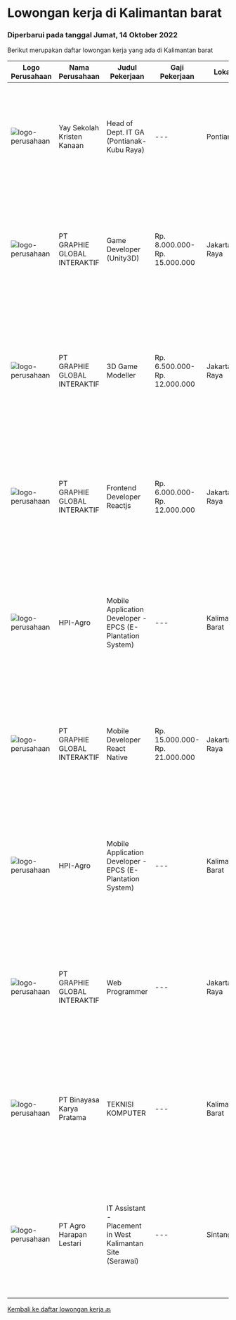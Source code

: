 
  # Lowongan kerja di Kalimantan barat

  ### Diperbarui pada tanggal Jumat, 14 Oktober 2022

  Berikut merupakan daftar lowongan kerja yang ada di Kalimantan barat

  |Logo Perusahaan | Nama Perusahaan | Judul Pekerjaan | Gaji Pekerjaan | Lokasi | Deskripsi | Tanggal diunggah | Pranala |
  | -------------- | --------------- | --------------- | --------- | --------- | -------------- | ------- | ----------- |
  |![logo-perusahaan](https://image-service-cdn.seek.com.au/824116dc0f2c0358274d4e63f3c60d420976e76c/ee4dce1061f3f616224767ad58cb2fc751b8d2dc)|Yay Sekolah Kristen Kanaan|Head of Dept. IT GA (Pontianak-Kubu Raya)|---|Pontianak|Requirements: Minimum Bachelor's degree in Civil Engineering, Electrical Engineering, and Industrial Engineering Maximum age of 43 years old. Minimum...|Rabu, 12 Oktober 2022|https://www.jobstreet.co.id/id/job/head-of-dept.-it-ga-pontianak-kubu-raya-4045892?token=0~2f28854d-5ff9-4077-8019-e5bacd7a0a14&sectionRank=1&jobId=jobstreet-id-job-4045892|
|![logo-perusahaan](https://image-service-cdn.seek.com.au/f9a751ea24d68e4658d0eb7882e2db58a9b95cb0/ee4dce1061f3f616224767ad58cb2fc751b8d2dc)|PT GRAPHIE GLOBAL INTERAKTIF|Game Developer (Unity3D)|Rp. 8.000.000-Rp. 15.000.000|Jakarta Raya|Deskripsi Pekerjaan : Usia maksimal 40 tahun Pendidikan terakhir minimal D3 Menyenangi dunia aplikasi komputer dan pembuatan game Mempunyai kemampuan...|Minggu, 09 Oktober 2022|https://www.jobstreet.co.id/id/job/game-developer-unity3d-4060315?token=0~2f28854d-5ff9-4077-8019-e5bacd7a0a14&sectionRank=2&jobId=jobstreet-id-job-4060315|
|![logo-perusahaan](https://image-service-cdn.seek.com.au/4cf2a680e40684f2c1e45f1d04725525a26ebc67/ee4dce1061f3f616224767ad58cb2fc751b8d2dc)|PT GRAPHIE GLOBAL INTERAKTIF|3D Game Modeller|Rp. 6.500.000-Rp. 12.000.000|Jakarta Raya|Job Responsibilities: Creating 3D Model character for game Smoothing a 3D file Editing 3D File UV Unwrap texturing Humanoid Rigging Required Software...|Jumat, 07 Oktober 2022|https://www.jobstreet.co.id/id/job/3d-game-modeller-4059577?token=0~2f28854d-5ff9-4077-8019-e5bacd7a0a14&sectionRank=3&jobId=jobstreet-id-job-4059577|
|![logo-perusahaan](https://image-service-cdn.seek.com.au/4cf2a680e40684f2c1e45f1d04725525a26ebc67/ee4dce1061f3f616224767ad58cb2fc751b8d2dc)|PT GRAPHIE GLOBAL INTERAKTIF|Frontend Developer Reactjs|Rp. 6.000.000-Rp. 12.000.000|Jakarta Raya|Kualifikasi : Berpengalaman bahasa program Reactjs Frontend Developer Menyukai pekerjaan graphic, UI/UX dan web design  Bersemangat belajar untuk...|Jumat, 07 Oktober 2022|https://www.jobstreet.co.id/id/job/frontend-developer-reactjs-4059978?token=0~2f28854d-5ff9-4077-8019-e5bacd7a0a14&sectionRank=4&jobId=jobstreet-id-job-4059978|
|![logo-perusahaan](https://image-service-cdn.seek.com.au/0d457d2cf249547b3fdda192fb13dbee8e63de25/ee4dce1061f3f616224767ad58cb2fc751b8d2dc)|HPI-Agro|Mobile Application Developer - EPCS (E-Plantation System)|---|Kalimantan Barat|Deskripsi Pekerjaan Merancang, Membangun, Menerapkan dan Maintain Mobile Application / Aplikasi Mobile untuk plantation. Membangun aplikasi mobile...|Kamis, 06 Oktober 2022|https://www.jobstreet.co.id/id/job/mobile-application-developer-epcs-e-plantation-system-4039645?token=0~2f28854d-5ff9-4077-8019-e5bacd7a0a14&sectionRank=5&jobId=jobstreet-id-job-4039645|
|![logo-perusahaan](https://image-service-cdn.seek.com.au/4cf2a680e40684f2c1e45f1d04725525a26ebc67/ee4dce1061f3f616224767ad58cb2fc751b8d2dc)|PT GRAPHIE GLOBAL INTERAKTIF|Mobile Developer React Native|Rp. 15.000.000-Rp. 21.000.000|Jakarta Raya|Kualifikasi : Diutamakan yang sudah berpengalaman dengan react native Android dan IOS minimal dua tahun Bersemangat belajar untuk technology baru...|Kamis, 06 Oktober 2022|https://www.jobstreet.co.id/id/job/mobile-developer-react-native-4039482?token=0~2f28854d-5ff9-4077-8019-e5bacd7a0a14&sectionRank=6&jobId=jobstreet-id-job-4039482|
|![logo-perusahaan](https://image-service-cdn.seek.com.au/0d457d2cf249547b3fdda192fb13dbee8e63de25/ee4dce1061f3f616224767ad58cb2fc751b8d2dc)|HPI-Agro|Mobile Application Developer - EPCS (E-Plantation System)|---|Kalimantan Barat|Deskripsi Pekerjaan Merancang, Membangun, Menerapkan dan Maintain Mobile Application / Aplikasi Mobile untuk plantation. Membangun aplikasi mobile...|Kamis, 06 Oktober 2022|https://www.jobstreet.co.id/id/job/mobile-application-developer-epcs-e-plantation-system-4057763?token=0~2f28854d-5ff9-4077-8019-e5bacd7a0a14&sectionRank=7&jobId=jobstreet-id-job-4057763|
|![logo-perusahaan](https://image-service-cdn.seek.com.au/4cf2a680e40684f2c1e45f1d04725525a26ebc67/ee4dce1061f3f616224767ad58cb2fc751b8d2dc)|PT GRAPHIE GLOBAL INTERAKTIF|Web Programmer|---|Jakarta Raya|Kualifikasi : Diutamakan yang sudah berpengalaman web programming minimal setahun Minimal lulusan D3 Menyukai pekerjaan coding (pasion in coding)...|Minggu, 25 September 2022|https://www.jobstreet.co.id/id/job/web-programmer-4043906?token=0~2f28854d-5ff9-4077-8019-e5bacd7a0a14&sectionRank=8&jobId=jobstreet-id-job-4043906|
|![logo-perusahaan](https://image-service-cdn.seek.com.au/7683c13df98531e06c6746a4aaa4a41636e7bb3a/ee4dce1061f3f616224767ad58cb2fc751b8d2dc)|PT Binayasa Karya Pratama|TEKNISI KOMPUTER|---|Kalimantan Barat|Tanggung Jawab Pekerjaan: Melakukan pemantauan terhadap perangkat serta maintenance yang bersifat preventif seperti update patch Operating System dan...|Kamis, 22 September 2022|https://www.jobstreet.co.id/id/job/teknisi-komputer-4042027?token=0~2f28854d-5ff9-4077-8019-e5bacd7a0a14&sectionRank=9&jobId=jobstreet-id-job-4042027|
|![logo-perusahaan](https://image-service-cdn.seek.com.au/7217c8e1f3f589755a6fccbc2aacb17c98a2e02d/ee4dce1061f3f616224767ad58cb2fc751b8d2dc)|PT Agro Harapan Lestari|IT Assistant - Placement in West Kalimantan Site (Serawai)|---|Sintang|Job Descriptions: Microsoft Windows Server (2003, 2008R2) administration, installation, disaster recovery planning, backups, performance analysis, and...|Selasa, 20 September 2022|https://www.jobstreet.co.id/id/job/it-assistant-placement-in-west-kalimantan-site-serawai-4037648?token=0~2f28854d-5ff9-4077-8019-e5bacd7a0a14&sectionRank=10&jobId=jobstreet-id-job-4037648|


  [Kembali ke daftar lowongan kerja 🔙](../README.md#daftar-lowongan-kerja)
  